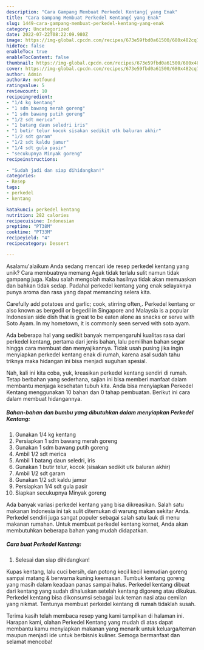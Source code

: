 ```yaml
---
description: "Cara Gampang Membuat Perkedel Kentang{ yang Enak"
title: "Cara Gampang Membuat Perkedel Kentang{ yang Enak"
slug: 1449-cara-gampang-membuat-perkedel-kentang-yang-enak
category: Uncategorized
date: 2022-07-22T08:22:09.980Z
image: https://img-global.cpcdn.com/recipes/673e59fbd0a61500/680x482cq70/perkedel-kentang-foto-resep-utama.jpg
hideToc: false
enableToc: true
enableTocContent: false
thumbnail: https://img-global.cpcdn.com/recipes/673e59fbd0a61500/680x482cq70/perkedel-kentang-foto-resep-utama.jpg
cover: https://img-global.cpcdn.com/recipes/673e59fbd0a61500/680x482cq70/perkedel-kentang-foto-resep-utama.jpg
author: Admin
authorAv: notfound
ratingvalue: 5
reviewcount: 10
recipeingredient:
- "1/4 kg kentang"
- "1 sdm bawang merah goreng"
- "1 sdm bawang putih goreng"
- "1/2 sdt merica"
- "1 batang daun seledri iris"
- "1 butir telur kocok sisakan sedikit utk baluran akhir"
- "1/2 sdt garam"
- "1/2 sdt kaldu jamur"
- "1/4 sdt gula pasir"
- "secukupnya Minyak goreng"
recipeinstructions:

- "Sudah jadi dan siap dihidangkan!"
categories:
- Resep
tags:
- perkedel
- kentang

katakunci: perkedel kentang 
nutrition: 282 calories
recipecuisine: Indonesian
preptime: "PT38M"
cooktime: "PT33M"
recipeyield: "4"
recipecategory: Dessert

---
```



Asalamu'alaikum Anda sedang mencari ide resep perkedel kentang yang unik? Cara membuatnya memang Agak tidak terlalu sulit namun tidak gampang juga. Kalau salah mengolah maka hasilnya tidak akan memuaskan dan bahkan tidak sedap. Padahal perkedel kentang yang enak selayaknya punya aroma dan rasa yang dapat memancing selera kita.


Carefully add potatoes and garlic; cook, stirring often,. Perkedel kentang or also known as bergedil or begedil in Singapore and Malaysia is a popular Indonesian side dish that is great to be eaten alone as snacks or serve with Soto Ayam. In my hometown, it is commonly seen served with soto ayam.

Ada beberapa hal yang sedikit banyak mempengaruhi kualitas rasa dari perkedel kentang, pertama dari jenis bahan, lalu pemilihan bahan segar hingga cara membuat dan menyajikannya. Tidak usah pusing jika ingin menyiapkan perkedel kentang enak di rumah, karena asal sudah tahu triknya maka hidangan ini bisa menjadi suguhan spesial.


Nah, kali ini kita coba, yuk, kreasikan perkedel kentang sendiri di rumah. Tetap berbahan yang sederhana, sajian ini bisa memberi manfaat dalam membantu menjaga kesehatan tubuh kita. Anda bisa menyiapkan Perkedel Kentang menggunakan 10 bahan dan 0 tahap pembuatan. Berikut ini cara dalam membuat hidangannya.

<!--inarticleads1-->

##### Bahan-bahan dan bumbu yang dibutuhkan dalam menyiapkan Perkedel Kentang:

1. Gunakan 1/4 kg kentang
1. Persiapkan 1 sdm bawang merah goreng
1. Gunakan 1 sdm bawang putih goreng
1. Ambil 1/2 sdt merica
1. Ambil 1 batang daun seledri, iris
1. Gunakan 1 butir telur, kocok (sisakan sedikit utk baluran akhir)
1. Ambil 1/2 sdt garam
1. Gunakan 1/2 sdt kaldu jamur
1. Persiapkan 1/4 sdt gula pasir
1. Siapkan secukupnya Minyak goreng


Ada banyak variasi perkedel kentang yang bisa dikreasikan. Salah satu makanan Indonesia ini tak sulit ditemukan di warung makan sekitar Anda. Perkedel sendiri juga sangat populer sebagai salah satu lauk di menu makanan rumahan. Untuk membuat perkedel kentang kornet, Anda akan membutuhkan beberapa bahan yang mudah didapatkan. 

<!--inarticleads2-->

##### Cara buat Perkedel Kentang:


1. Selesai dan siap dihidangkan!

Kupas kentang, lalu cuci bersih, dan potong kecil kecil kemudian goreng sampai matang &amp; berwarna kuning keemasan. Tumbuk kentang goreng yang masih dalam keadaan panas sampai halus. Perkedel kentang dibuat dari kentang yang sudah dihaluskan setelah kentang digoreng atau dikukus. Perkedel kentang bisa dikonsumsi sebagai lauk teman nasi atau cemilan yang nikmat. Tentunya membuat perkedel kentang di rumah tidaklah susah. 

Terima kasih telah membaca resep yang kami tampilkan di halaman ini. Harapan kami, olahan Perkedel Kentang yang mudah di atas dapat membantu kamu menyiapkan makanan yang menarik untuk keluarga/teman maupun menjadi ide untuk berbisnis kuliner. Semoga bermanfaat dan selamat mencoba!

